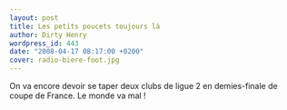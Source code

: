 ```yaml
---
layout: post
title: Les petits poucets toujours là
author: Dirty Henry
wordpress_id: 443
date: "2008-04-17 08:17:00 +0200"
cover: radio-biere-foot.jpg
---
```


On va encore devoir se taper deux clubs de ligue 2 en demies-finale de coupe de
France. Le monde va mal !
